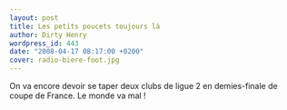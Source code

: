 ```yaml
---
layout: post
title: Les petits poucets toujours là
author: Dirty Henry
wordpress_id: 443
date: "2008-04-17 08:17:00 +0200"
cover: radio-biere-foot.jpg
---
```


On va encore devoir se taper deux clubs de ligue 2 en demies-finale de coupe de
France. Le monde va mal !
